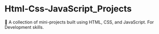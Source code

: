 # Html-Css-JavaScript_Projects
🚀 A collection of mini-projects built using HTML, CSS, and JavaScript. For Development skills.
